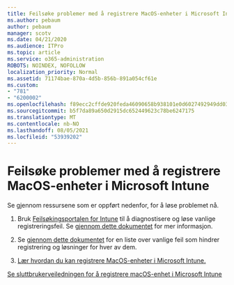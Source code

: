 ```yaml
---
title: Feilsøke problemer med å registrere MacOS-enheter i Microsoft Intune
ms.author: pebaum
author: pebaum
manager: scotv
ms.date: 04/21/2020
ms.audience: ITPro
ms.topic: article
ms.service: o365-administration
ROBOTS: NOINDEX, NOFOLLOW
localization_priority: Normal
ms.assetid: 71174bae-870a-4d5b-856b-891a054cf61e
ms.custom:
- "781"
- "6200002"
ms.openlocfilehash: f89ecc2cffde920feda46090658b938101e0d6027492949dd03612c2b0811555
ms.sourcegitcommit: b5f7da89a650d2915dc652449623c78be6247175
ms.translationtype: MT
ms.contentlocale: nb-NO
ms.lasthandoff: 08/05/2021
ms.locfileid: "53939202"
---
```

# <a name="troubleshoot-issues-with-enrolling-macos-devices-in-microsoft-intune"></a>Feilsøke problemer med å registrere MacOS-enheter i Microsoft Intune

Se gjennom ressursene som er oppført nedenfor, for å løse problemet nå.
  
1. Bruk [Feilsøkingsportalen for Intune](https://devicemanagement.microsoft.com/#blade/Microsoft_Intune_DeviceSettings/TroubleshootBlade) til å diagnostisere og løse vanlige registreringsfeil. Se [gjennom dette dokumentet](https://docs.microsoft.com/intune/help-desk-operators) for mer informasjon.

2. Se [gjennom dette dokumentet](https://docs.microsoft.com/troubleshoot/mem/intune/troubleshoot-device-enrollment-in-intune) for en liste over vanlige feil som hindrer registrering og løsninger for hver av dem.

3. [Lær hvordan du kan registrere MacOS-enheter i Microsoft Intune.](https://docs.microsoft.com/intune/macos-enroll)

[Se sluttbrukerveiledningen for å registrere macOS-enhet i Microsoft Intune](https://docs.microsoft.com/intune-user-help/enroll-your-device-in-intune-macos-cp)
  